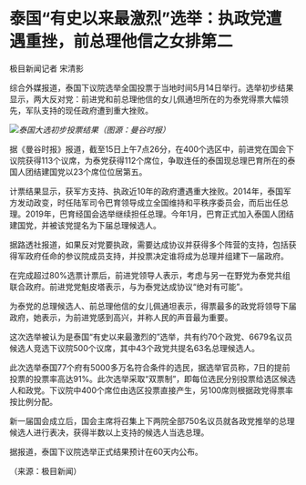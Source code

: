 # 泰国“有史以来最激烈”选举：执政党遭遇重挫，前总理他信之女排第二

极目新闻记者 宋清影

综合外媒报道，泰国下议院选举全国投票于当地时间5月14日举行。选举初步结果显示，两大反对党：前进党和前总理他信的女儿佩通坦所在的为泰党得票大幅领先，军队支持的现任政府遭到重大挫败。

![](https://inews.gtimg.com/om_bt/OAbbJODMoW9Q1h_vX2RegIzS92gYSioqlTyHtpmUfEnIYAA/1000)_泰国大选初步投票结果（图源：曼谷时报）_

据《曼谷时报》报道，截至15日上午7点26分，在400个选区中，前进党在国会下议院获得113个议席，为泰党获得112个席位，争取连任的泰国现总理巴育所在的泰国人团结建国党以23个席位位居第五。

计票结果显示，获军方支持、执政近10年的政府遭遇重大挫败。2014年，泰国军方发动政变，时任陆军司令巴育领导成立全国维持和平秩序委员会，而后出任总理。2019年，巴育经国会选举继续担任总理。今年1月，巴育正式加入泰国人团结建国党，并被该党提名为下届总理候选人。

据路透社报道，如果反对党要执政，需要达成协议并获得多个阵营的支持，包括获得军政府任命的参议院成员支持，并投票决定谁将成为总理并组建下一届政府。

在完成超过80%选票计票后，前进党领导人表示，考虑与另一在野党为泰党共组联合政府。前进党党魁皮塔表示，与为泰党达成协议“绝对有可能”。

为泰党的总理候选人、前总理他信的女儿佩通坦表示，得票最多的政党将领导下届政府，她表示，为前进党感到高兴，并称人民的声音最为重要。

这次选举被认为是泰国“有史以来最激烈的”选举，共有约70个政党、6679名议员候选人竞选下议院500个议席，其中43个政党共提名63名总理候选人。

此次选举泰国77个府有5000多万名符合条件的选民，据选举官员称，7日的提前投票的投票率高达91%。此次选举采取“双票制”，即每位选民分别投票给选区候选人和政党。下议院中400个席位由选区投票直接产生，另100席则根据政党得票率按比例分配。

新一届国会成立后，国会主席将召集上下两院全部750名议员就各政党推举的总理候选人进行表决，获得半数以上支持的候选人当选总理。

据报道，泰国下议院选举正式结果预计在60天内公布。

（来源：极目新闻）

